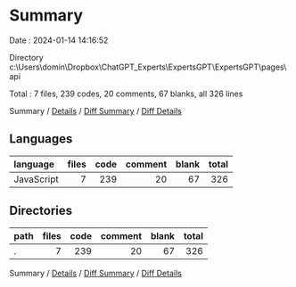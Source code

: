 # Summary

Date : 2024-01-14 14:16:52

Directory c:\\Users\\domin\\Dropbox\\ChatGPT_Experts\\ExpertsGPT\\ExpertsGPT\\pages\\api

Total : 7 files,  239 codes, 20 comments, 67 blanks, all 326 lines

Summary / [Details](details.md) / [Diff Summary](diff.md) / [Diff Details](diff-details.md)

## Languages
| language | files | code | comment | blank | total |
| :--- | ---: | ---: | ---: | ---: | ---: |
| JavaScript | 7 | 239 | 20 | 67 | 326 |

## Directories
| path | files | code | comment | blank | total |
| :--- | ---: | ---: | ---: | ---: | ---: |
| . | 7 | 239 | 20 | 67 | 326 |

Summary / [Details](details.md) / [Diff Summary](diff.md) / [Diff Details](diff-details.md)